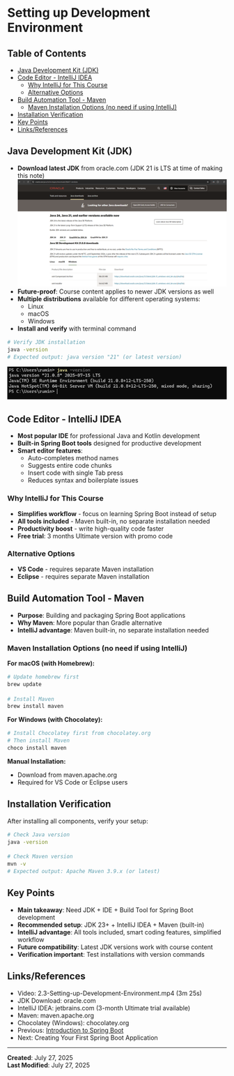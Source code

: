 # Setting up Development Environment

<!-- omit from toc -->
## Table of Contents
- [Java Development Kit (JDK)](#java-development-kit-jdk)
- [Code Editor - IntelliJ IDEA](#code-editor---intellij-idea)
  - [Why IntelliJ for This Course](#why-intellij-for-this-course)
  - [Alternative Options](#alternative-options)
- [Build Automation Tool - Maven](#build-automation-tool---maven)
  - [Maven Installation Options (no need if using IntelliJ)](#maven-installation-options-no-need-if-using-intellij)
- [Installation Verification](#installation-verification)
- [Key Points](#key-points)
- [Links/References](#linksreferences)

## Java Development Kit (JDK)
- **Download latest JDK** from oracle.com (JDK 21 is LTS at time of making this note)
![](assets/Pasted%20image%2020250727155216.png)
- **Future-proof**: Course content applies to newer JDK versions as well
- **Multiple distributions** available for different operating systems:
  - Linux
  - macOS 
  - Windows
- **Install and verify** with terminal command

```bash
# Verify JDK installation
java -version
# Expected output: java version "21" (or latest version)
```
![](assets/Pasted%20image%2020250727155009.png)

## Code Editor - IntelliJ IDEA
- **Most popular IDE** for professional Java and Kotlin development
- **Built-in Spring Boot tools** designed for productive development
- **Smart editor features**:
  - Auto-completes method names
  - Suggests entire code chunks
  - Insert code with single Tab press
  - Reduces syntax and boilerplate issues
 
### Why IntelliJ for This Course
- **Simplifies workflow** - focus on learning Spring Boot instead of setup
- **All tools included** - Maven built-in, no separate installation needed
- **Productivity boost** - write high-quality code faster
- **Free trial**: 3 months Ultimate version with promo code

### Alternative Options
- **VS Code** - requires separate Maven installation
- **Eclipse** - requires separate Maven installation

## Build Automation Tool - Maven
- **Purpose**: Building and packaging Spring Boot applications
- **Why Maven**: More popular than Gradle alternative
- **IntelliJ advantage**: Maven built-in, no separate installation needed

### Maven Installation Options (no need if using IntelliJ)

**For macOS (with Homebrew):**
```bash
# Update homebrew first
brew update

# Install Maven
brew install maven
```


**For Windows (with Chocolatey):**
```bash
# Install Chocolatey first from chocolatey.org
# Then install Maven
choco install maven
```


**Manual Installation:**
- Download from maven.apache.org
- Required for VS Code or Eclipse users

## Installation Verification
After installing all components, verify your setup:

```bash
# Check Java version
java -version

# Check Maven version  
mvn -v
# Expected output: Apache Maven 3.9.x (or latest)
```

## Key Points
- **Main takeaway**: Need JDK + IDE + Build Tool for Spring Boot development
- **Recommended setup**: JDK 23+ + IntelliJ IDEA + Maven (built-in)
- **IntelliJ advantage**: All tools included, smart coding features, simplified workflow
- **Future compatibility**: Latest JDK versions work with course content
- **Verification important**: Test installations with version commands

## Links/References
- Video: 2.3-Setting-up-Development-Environment.mp4 (3m 25s)
- JDK Download: oracle.com
- IntelliJ IDEA: jetbrains.com (3-month Ultimate trial available)
- Maven: maven.apache.org
- Chocolatey (Windows): chocolatey.org
- Previous: [Introduction to Spring Boot](2.2-Introduction-to-Spring-Boot.md)
- Next: Creating Your First Spring Boot Application

---
**Created**: July 27, 2025  
**Last Modified**: July 27, 2025
